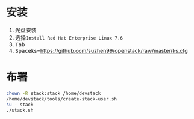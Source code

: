 # 安装
1. 光盘安装
2. 选择`Install Red Hat Enterprise Linux 7.6`
3. <kbd>Tab</kbd>
4. <kbd>Space</kbd>ks=https://github.com/suzhen99/openstack/raw/master/ks.cfg
# 布署
```bash
chown -R stack:stack /home/devstack
/home/devstack/tools/create-stack-user.sh
su - stack
./stack.sh
```
